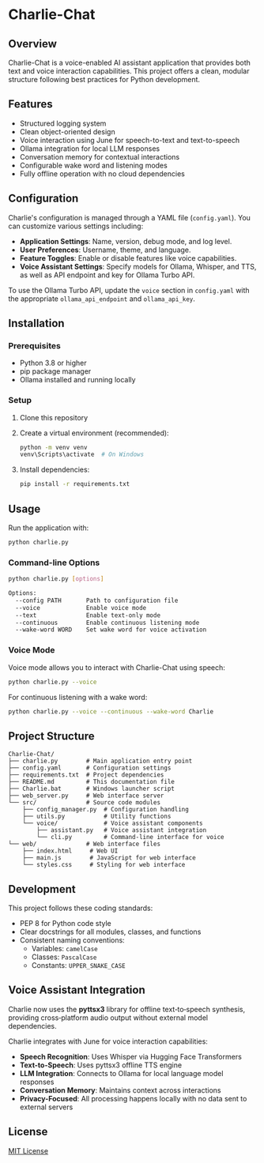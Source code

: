# Charlie-Chat

## Overview

Charlie-Chat is a voice-enabled AI assistant application that provides both text and voice interaction capabilities. This project offers a clean, modular structure following best practices for Python development.

## Features

- Structured logging system
- Clean object-oriented design
- Voice interaction using June for speech-to-text and text-to-speech
- Ollama integration for local LLM responses
- Conversation memory for contextual interactions
- Configurable wake word and listening modes
- Fully offline operation with no cloud dependencies

## Configuration

Charlie's configuration is managed through a YAML file (`config.yaml`). You can customize various settings including:

- **Application Settings**: Name, version, debug mode, and log level.
- **User Preferences**: Username, theme, and language.
- **Feature Toggles**: Enable or disable features like voice capabilities.
- **Voice Assistant Settings**: Specify models for Ollama, Whisper, and TTS, as well as API endpoint and key for Ollama Turbo API.

To use the Ollama Turbo API, update the `voice` section in `config.yaml` with the appropriate `ollama_api_endpoint` and `ollama_api_key`.

## Installation

### Prerequisites

- Python 3.8 or higher
- pip package manager
- Ollama installed and running locally

### Setup

1. Clone this repository

2. Create a virtual environment (recommended):

   ```bash
   python -m venv venv
   venv\Scripts\activate  # On Windows
   ```

3. Install dependencies:

   ```bash
   pip install -r requirements.txt
   ```

## Usage

Run the application with:

```bash
python charlie.py
```

### Command-line Options

```bash
python charlie.py [options]

Options:
  --config PATH       Path to configuration file
  --voice             Enable voice mode
  --text              Enable text-only mode
  --continuous        Enable continuous listening mode
  --wake-word WORD    Set wake word for voice activation
```

### Voice Mode

Voice mode allows you to interact with Charlie-Chat using speech:

```bash
python charlie.py --voice
```

For continuous listening with a wake word:

```bash
python charlie.py --voice --continuous --wake-word Charlie
```

## Project Structure

```
Charlie-Chat/
├── charlie.py        # Main application entry point
├── config.yaml       # Configuration settings
├── requirements.txt  # Project dependencies
├── README.md         # This documentation file
├── Charlie.bat       # Windows launcher script
├── web_server.py     # Web interface server
└── src/              # Source code modules
    ├── config_manager.py  # Configuration handling
    ├── utils.py           # Utility functions
    └── voice/             # Voice assistant components
        ├── assistant.py   # Voice assistant integration
        └── cli.py         # Command-line interface for voice
└── web/              # Web interface files
    ├── index.html     # Web UI
    ├── main.js        # JavaScript for web interface
    └── styles.css     # Styling for web interface
```

## Development

This project follows these coding standards:

- PEP 8 for Python code style
- Clear docstrings for all modules, classes, and functions
- Consistent naming conventions:
  - Variables: `camelCase`
  - Classes: `PascalCase`
  - Constants: `UPPER_SNAKE_CASE`

## Voice Assistant Integration

Charlie now uses the **pyttsx3** library for offline text‑to‑speech synthesis, providing cross‑platform audio output without external model dependencies.

Charlie integrates with June for voice interaction capabilities:

- **Speech Recognition**: Uses Whisper via Hugging Face Transformers
- **Text-to-Speech**: Uses pyttsx3 offline TTS engine
- **LLM Integration**: Connects to Ollama for local language model responses
- **Conversation Memory**: Maintains context across interactions
- **Privacy-Focused**: All processing happens locally with no data sent to external servers

## License

[MIT License](LICENSE)
